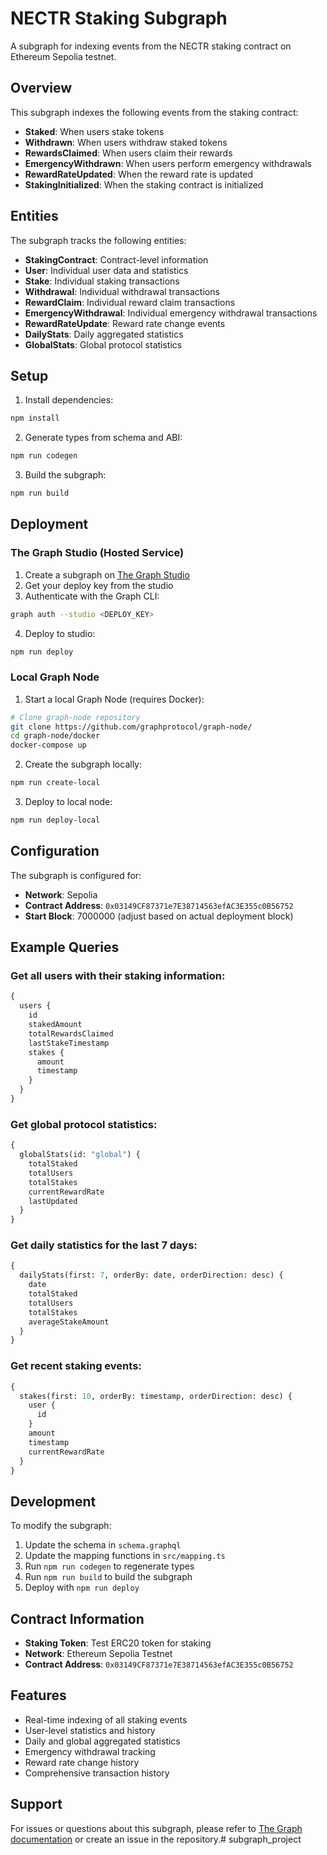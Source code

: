 # NECTR Staking Subgraph

A subgraph for indexing events from the NECTR staking contract on Ethereum Sepolia testnet.

## Overview

This subgraph indexes the following events from the staking contract:
- **Staked**: When users stake tokens
- **Withdrawn**: When users withdraw staked tokens
- **RewardsClaimed**: When users claim their rewards
- **EmergencyWithdrawn**: When users perform emergency withdrawals
- **RewardRateUpdated**: When the reward rate is updated
- **StakingInitialized**: When the staking contract is initialized

## Entities

The subgraph tracks the following entities:
- **StakingContract**: Contract-level information
- **User**: Individual user data and statistics
- **Stake**: Individual staking transactions
- **Withdrawal**: Individual withdrawal transactions
- **RewardClaim**: Individual reward claim transactions
- **EmergencyWithdrawal**: Individual emergency withdrawal transactions
- **RewardRateUpdate**: Reward rate change events
- **DailyStats**: Daily aggregated statistics
- **GlobalStats**: Global protocol statistics

## Setup

1. Install dependencies:
```bash
npm install
```

2. Generate types from schema and ABI:
```bash
npm run codegen
```

3. Build the subgraph:
```bash
npm run build
```

## Deployment

### The Graph Studio (Hosted Service)

1. Create a subgraph on [The Graph Studio](https://thegraph.com/studio/)
2. Get your deploy key from the studio
3. Authenticate with the Graph CLI:
```bash
graph auth --studio <DEPLOY_KEY>
```
4. Deploy to studio:
```bash
npm run deploy
```

### Local Graph Node

1. Start a local Graph Node (requires Docker):
```bash
# Clone graph-node repository
git clone https://github.com/graphprotocol/graph-node/
cd graph-node/docker
docker-compose up
```

2. Create the subgraph locally:
```bash
npm run create-local
```

3. Deploy to local node:
```bash
npm run deploy-local
```

## Configuration

The subgraph is configured for:
- **Network**: Sepolia
- **Contract Address**: `0x03149CF87371e7E38714563efAC3E355c0B56752`
- **Start Block**: 7000000 (adjust based on actual deployment block)

## Example Queries

### Get all users with their staking information:
```graphql
{
  users {
    id
    stakedAmount
    totalRewardsClaimed
    lastStakeTimestamp
    stakes {
      amount
      timestamp
    }
  }
}
```

### Get global protocol statistics:
```graphql
{
  globalStats(id: "global") {
    totalStaked
    totalUsers
    totalStakes
    currentRewardRate
    lastUpdated
  }
}
```

### Get daily statistics for the last 7 days:
```graphql
{
  dailyStats(first: 7, orderBy: date, orderDirection: desc) {
    date
    totalStaked
    totalUsers
    totalStakes
    averageStakeAmount
  }
}
```

### Get recent staking events:
```graphql
{
  stakes(first: 10, orderBy: timestamp, orderDirection: desc) {
    user {
      id
    }
    amount
    timestamp
    currentRewardRate
  }
}
```

## Development

To modify the subgraph:

1. Update the schema in `schema.graphql`
2. Update the mapping functions in `src/mapping.ts`
3. Run `npm run codegen` to regenerate types
4. Run `npm run build` to build the subgraph
5. Deploy with `npm run deploy`

## Contract Information

- **Staking Token**: Test ERC20 token for staking
- **Network**: Ethereum Sepolia Testnet
- **Contract Address**: `0x03149CF87371e7E38714563efAC3E355c0B56752`

## Features

- Real-time indexing of all staking events
- User-level statistics and history
- Daily and global aggregated statistics
- Emergency withdrawal tracking
- Reward rate change history
- Comprehensive transaction history

## Support

For issues or questions about this subgraph, please refer to [The Graph documentation](https://thegraph.com/docs/) or create an issue in the repository.# subgraph_project

